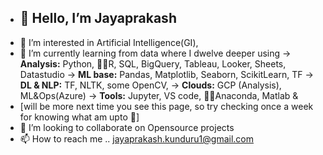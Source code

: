- <h2>👋 Hello, I’m Jayaprakash </h2>
- 👀 I’m interested in Artificial Intelligence(GI), 
- 🌱 I’m currently learning from data where I dwelve deeper using 
->   **Analysis:** Python, 🤏🏼R, SQL, BigQuery, Tableau, Looker, Sheets, Datastudio 
->   **ML base:** Pandas, Matplotlib, Seaborn, ScikitLearn, TF
->   **DL & NLP:** TF, NLTK, some OpenCV, 
->   **Clouds:** GCP (Analysis), ML&Ops(Azure)
->   **Tools:** Jupyter, VS code, 🤏🏼Anaconda, Matlab & 
- [will be more next time you see this page, so try checking once a week for knowing what am upto 🤗]
- 💞️ I’m looking to collaborate on Opensource projects
- 📫 How to reach me .. jayaprakash.kunduru1@gmail.com



<!---
Jayjake1/Jayjake1 is a ✨ special ✨ repository because its `README.md` (this file) appears on your GitHub profile.
You can click the Preview link to take a look at your changes.
--->
